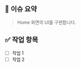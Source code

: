 <!-- 이슈 제목은 "[태그] 이슈 요약" 형식으로 작성해주세요 -->
<!-- ex) [feat] 로그인 페이지 UI 구현 -->

## 📄 이슈 요약
> Home 화면의 UI를 구현합니다.

## ✅ 작업 항목
<!-- 이슈 해결을 위해 필요한 작업 목록을 작성해주세요 -->
- [ ] 작업 1
- [ ] 작업 2